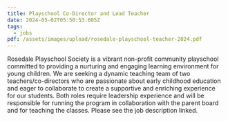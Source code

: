 ```yaml
---
title: Playschool Co-Director and Lead Teacher
date: 2024-05-02T05:50:53.605Z
tags:
  - jobs
pdf: /assets/images/upload/rosedale-playschool-teacher-2024.pdf
---
```

Rosedale Playschool Society is a vibrant non-profit community playschool committed to providing a nurturing and engaging learning environment for young children. We are seeking a dynamic teaching team of two teachers/co-directors who are passionate about early childhood education and eager to collaborate to create a supportive and enriching experience for our students. Both roles require leadership experience and will be responsible for running the program in collaboration with the parent board and for teaching the classes. Please see the job description linked.